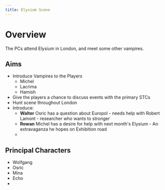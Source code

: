 ```yaml
---
title: Elysium Scene
---
```


# Overview

The PCs attend Elysium in London, and meet some other vampires.

## Aims

* Introduce Vampires to the Players
    * Michel
    * Lacrima
    * Hamish
* Give the players a chance to discuss events with the primary STCs
* Hunt scene throughout London
* Introduce:
    * **Walter** Osric has a question about Europol - needs help with Robert Lamont - researcher who wants to stronger 
    * **Rowan** Michel has a desire for help with next month's Elysium - An extravaganza he hopes on Exhibition road
    *  

## Principal Characters

* Wolfgang 
* Osric
* Mina
* Echo
* 